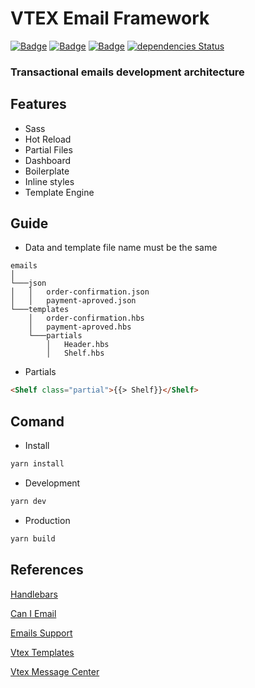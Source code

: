 # VTEX Email Framework
 [![Badge](https://img.shields.io/github/package-json/v/crisfeit/vtex-email-framework)](https://github.com/CrisFeit/vtex-email-framework/releases) [![Badge](https://img.shields.io/badge/%20yarn->=_1-blue?logo=yarn)](https://classic.yarnpkg.com) [![Badge](https://img.shields.io/badge/%20node.js-%20%3E%3D_14-brightgreen?logo=node-dot-js)](https://nodejs.org) [![dependencies Status](https://status.david-dm.org/gh/CrisFeit/vtex-email-framework.svg)](https://github.com/CrisFeit/vtex-email-framework/blob/master/package.json)
 ### Transactional emails development architecture
##  Features
* Sass
* Hot Reload
* Partial Files
* Dashboard
* Boilerplate
* Inline styles
* Template Engine
## Guide
* Data and template file name must be the same
```
emails
│
└───json
│   │   order-confirmation.json
│   │   payment-aproved.json
└───templates
    │   order-confirmation.hbs
    │   payment-aproved.hbs
    └───partials
        │   Header.hbs
        │   Shelf.hbs
```
* Partials
```html
<Shelf class="partial">{{> Shelf}}</Shelf>
```
## Comand
- Install
```bash
yarn install
```
- Development
```bash
yarn dev
```
- Production
```bash
yarn build
```
## References
[Handlebars](https://handlebarsjs.com/)  

[Can I Email](https://www.caniemail.com/)

[Emails Support](https://www.campaignmonitor.com/css/)  

[Vtex Templates](https://help.vtex.com/tutorial/list-of-e-mail-templates-in-the-message-center--3g2S2kqBOoSGcCaqMYK2my)  

[Vtex Message Center](https://help.vtex.com/en/tracks/transactional-emails--6IkJwttMw5T84mlY9RifRP/5uvq01BDu6nnDEJpseR1aH)

